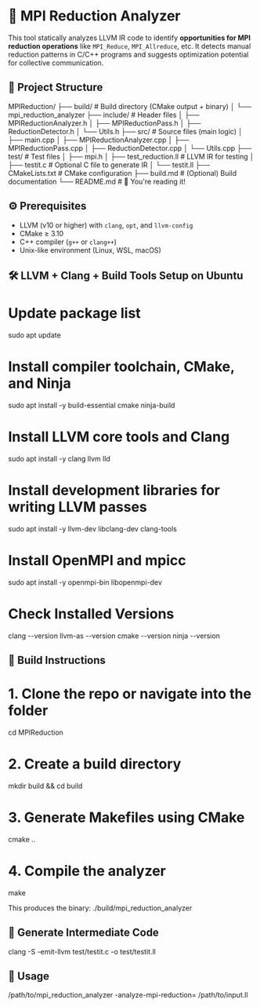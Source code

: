# 🧮 MPI Reduction Analyzer

This tool statically analyzes LLVM IR code to identify **opportunities for MPI reduction operations** like `MPI_Reduce`, `MPI_Allreduce`, etc. It detects manual reduction patterns in C/C++ programs and suggests optimization potential for collective communication.

## 📁 Project Structure

MPIReduction/
├── build/                     # Build directory (CMake output + binary)
│   └── mpi_reduction_analyzer
├── include/                   # Header files
│   ├── MPIReductionAnalyzer.h
│   ├── MPIReductionPass.h
│   ├── ReductionDetector.h
│   └── Utils.h
├── src/                       # Source files (main logic)
│   ├── main.cpp
│   ├── MPIReductionAnalyzer.cpp
│   ├── MPIReductionPass.cpp
│   ├── ReductionDetector.cpp
│   └── Utils.cpp
├── test/                      # Test files
│   ├── mpi.h
│   ├── test_reduction.ll      # LLVM IR for testing
│   ├── testit.c               # Optional C file to generate IR
│   └── testit.ll
├── CMakeLists.txt             # CMake configuration
├── build.md                   # (Optional) Build documentation
└── README.md                  # 📄 You're reading it!


## ⚙️ Prerequisites

- LLVM (v10 or higher) with `clang`, `opt`, and `llvm-config`
- CMake ≥ 3.10
- C++ compiler (`g++` or `clang++`)
- Unix-like environment (Linux, WSL, macOS)

## 🛠️ LLVM + Clang + Build Tools Setup on Ubuntu

# Update package list
sudo apt update

# Install compiler toolchain, CMake, and Ninja
sudo apt install -y build-essential cmake ninja-build

# Install LLVM core tools and Clang
sudo apt install -y clang llvm lld

# Install development libraries for writing LLVM passes
sudo apt install -y llvm-dev libclang-dev clang-tools

# Install OpenMPI and mpicc
sudo apt install -y openmpi-bin libopenmpi-dev

# Check Installed Versions
clang --version
llvm-as --version
cmake --version
ninja --version

## 🔨 Build Instructions

# 1. Clone the repo or navigate into the folder
cd MPIReduction

# 2. Create a build directory
mkdir build && cd build

# 3. Generate Makefiles using CMake
cmake ..

# 4. Compile the analyzer
make

This produces the binary: ./build/mpi_reduction_analyzer

## 🔨 Generate Intermediate Code 
clang -S -emit-llvm test/testit.c -o test/testit.ll

## 🚀 Usage
/path/to/mpi_reduction_analyzer -analyze-mpi-reduction=<type> /path/to/input.ll

